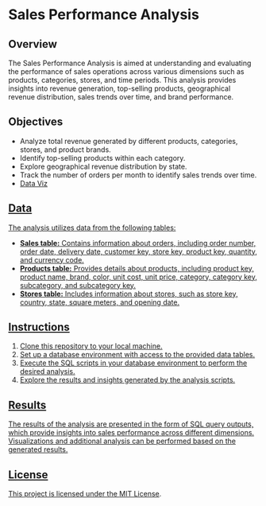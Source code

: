 <!DOCTYPE html>
<html lang="en">
<head>
  <meta charset="UTF-8">
  <meta name="viewport" content="width=device-width, initial-scale=1.0">
</head>
<body>
  <h1>Sales Performance Analysis</h1>

  <h2>Overview</h2>
  <p>The Sales Performance Analysis is aimed at understanding and evaluating the performance of sales operations across various dimensions such as products, categories, stores, and time periods. This analysis provides insights into revenue generation, top-selling products, geographical revenue distribution, sales trends over time, and brand performance.</p>
  
  <h2>Objectives</h2>
  <ul>
    <li>Analyze total revenue generated by different products, categories, stores, and product brands.</li>
    <li>Identify top-selling products within each category.</li>
    <li>Explore geographical revenue distribution by state.</li>
    <li>Track the number of orders per month to identify sales trends over time.</li>
    <li><a href="https://public.tableau.com/app/profile/ulowe/viz/SalesPerformanceAnalysis_17152301943940/Dashboard12">Data Viz</li>
  </ul>

  <h2>Data</h2>
  <p>The analysis utilizes data from the following tables:</p>
  <ul>
    <li><strong>Sales table:</strong> Contains information about orders, including order number, order date, delivery date, customer key, store key, product key, quantity, and currency code.</li>
    <li><strong>Products table:</strong> Provides details about products, including product key, product name, brand, color, unit cost, unit price, category, category key, subcategory, and subcategory key.</li>
    <li><strong>Stores table:</strong> Includes information about stores, such as store key, country, state, square meters, and opening date.</li>
  </ul>

  <h2>Instructions</h2>
  <ol>
    <li>Clone this repository to your local machine.</li>
    <li>Set up a database environment with access to the provided data tables.</li>
    <li>Execute the SQL scripts in your database environment to perform the desired analysis.</li>
    <li>Explore the results and insights generated by the analysis scripts.</li>
  </ol>

  <h2>Results</h2>
  <p>The results of the analysis are presented in the form of SQL query outputs, which provide insights into sales performance across different dimensions. Visualizations and additional analysis can be performed based on the generated results.</p>

  

  <h2>License</h2>
  <p>This project is licensed under the <a href="LICENSE">MIT License</a>.</p>
</body>
</html>

